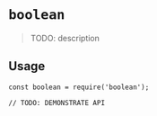 # `boolean`

> TODO: description

## Usage

```
const boolean = require('boolean');

// TODO: DEMONSTRATE API
```
